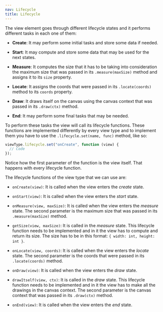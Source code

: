 ```yaml
---
nav: Lifecycle
title: Lifecycle
---
```


The view element goes through different lifecycle states and it performs different tasks in each one of them:

- **Create**: It may perform some initial tasks and store some data if needed.

- **Start**: It may compute and store some data that may be used for the next states.

- **Measure**: It computes the size that it has to be taking into consideration the maximum size that was passed in its `.measure(maxSize)` method and assigns it to its `size` property.

- **Locate**: It assigns the coords that were passed in its `.locate(coords)` method to its `coords` property.

- **Draw**: It draws itself on the canvas using the canvas context that was passed in its `.draw(ctx)` method.

- **End**: It may perform some final tasks that may be needed.

To perform these tasks the view will call its lifecycle functions. These functions are implemented differently by every view type and to implement them you have to use the `.lifecycle.set(name, func)` method, like so:

```javascript
viewType.lifecycle.set("onCreate", function (view) {
  // Code
});
```

Notice how the first parameter of the function is the view itself. That happens with every lifecycle function.

The lifecycle functions of the view type that we can use are:

- `onCreate(view)`: It is called when the view enters the _create_ state.

- `onStart(view)`: It is called when the view enters the _start_ state.

- `onMeasure(view, maxSize)`: It is called when the view enters the _measure_ state. The second parameter is the maximum size that was passed in its `.measure(maxSize)` method.

- `getSize(view, maxSize)`: It is called in the _measure_ state. This lifecycle function needs to be implemented and in it the view has to compute and return its size. The size has to be in this format: `{ width: int, height: int }`.

- `onLocate(view, coords)`: It is called when the view enters the _locate_ state. The second parameter is the coords that were passed in its `.locate(coords)` method.

- `onDraw(view)`: It is called when the view enters the _draw_ state.

- `drawItself(view, ctx)`: It is called in the _draw_ state. This lifecycle function needs to be implemented and in it the view has to make all the drawings in the canvas context. The second parameter is the canvas context that was passed in its `.draw(ctx)` method.

- `onEnd(view)`: It is called when the view enters the _end_ state.
